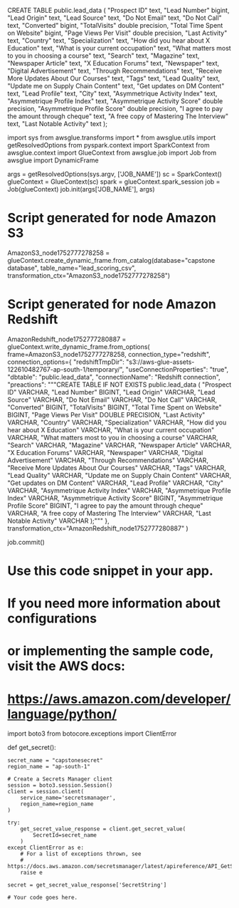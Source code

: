 CREATE TABLE public.lead_data (
    "Prospect ID" text,
    "Lead Number" bigint,
    "Lead Origin" text,
    "Lead Source" text,
    "Do Not Email" text,
    "Do Not Call" text,
    "Converted" bigint,
    "TotalVisits" double precision,
    "Total Time Spent on Website" bigint,
    "Page Views Per Visit" double precision,
    "Last Activity" text,
    "Country" text,
    "Specialization" text,
    "How did you hear about X Education" text,
    "What is your current occupation" text,
    "What matters most to you in choosing a course" text,
    "Search" text,
    "Magazine" text,
    "Newspaper Article" text,
    "X Education Forums" text,
    "Newspaper" text,
    "Digital Advertisement" text,
    "Through Recommendations" text,
    "Receive More Updates About Our Courses" text,
    "Tags" text,
    "Lead Quality" text,
    "Update me on Supply Chain Content" text,
    "Get updates on DM Content" text,
    "Lead Profile" text,
    "City" text,
    "Asymmetrique Activity Index" text,
    "Asymmetrique Profile Index" text,
    "Asymmetrique Activity Score" double precision,
    "Asymmetrique Profile Score" double precision,
    "I agree to pay the amount through cheque" text,
    "A free copy of Mastering The Interview" text,
    "Last Notable Activity" text
);



import sys
from awsglue.transforms import *
from awsglue.utils import getResolvedOptions
from pyspark.context import SparkContext
from awsglue.context import GlueContext
from awsglue.job import Job
from awsglue import DynamicFrame

args = getResolvedOptions(sys.argv, ['JOB_NAME'])
sc = SparkContext()
glueContext = GlueContext(sc)
spark = glueContext.spark_session
job = Job(glueContext)
job.init(args['JOB_NAME'], args)

# Script generated for node Amazon S3
AmazonS3_node1752777278258 = glueContext.create_dynamic_frame.from_catalog(database="capstone database", table_name="lead_scoring_csv", transformation_ctx="AmazonS3_node1752777278258")

# Script generated for node Amazon Redshift
AmazonRedshift_node1752777280887 = glueContext.write_dynamic_frame.from_options(
    frame=AmazonS3_node1752777278258,
    connection_type="redshift",
    connection_options={
        "redshiftTmpDir": "s3://aws-glue-assets-122610482767-ap-south-1/temporary/",
        "useConnectionProperties": "true",
        "dbtable": "public.lead_data",
        "connectionName": "Redshift connection",
        "preactions": """CREATE TABLE IF NOT EXISTS public.lead_data (
            "Prospect ID" VARCHAR,
            "Lead Number" BIGINT,
            "Lead Origin" VARCHAR,
            "Lead Source" VARCHAR,
            "Do Not Email" VARCHAR,
            "Do Not Call" VARCHAR,
            "Converted" BIGINT,
            "TotalVisits" BIGINT,
            "Total Time Spent on Website" BIGINT,
            "Page Views Per Visit" DOUBLE PRECISION,
            "Last Activity" VARCHAR,
            "Country" VARCHAR,
            "Specialization" VARCHAR,
            "How did you hear about X Education" VARCHAR,
            "What is your current occupation" VARCHAR,
            "What matters most to you in choosing a course" VARCHAR,
            "Search" VARCHAR,
            "Magazine" VARCHAR,
            "Newspaper Article" VARCHAR,
            "X Education Forums" VARCHAR,
            "Newspaper" VARCHAR,
            "Digital Advertisement" VARCHAR,
            "Through Recommendations" VARCHAR,
            "Receive More Updates About Our Courses" VARCHAR,
            "Tags" VARCHAR,
            "Lead Quality" VARCHAR,
            "Update me on Supply Chain Content" VARCHAR,
            "Get updates on DM Content" VARCHAR,
            "Lead Profile" VARCHAR,
            "City" VARCHAR,
            "Asymmetrique Activity Index" VARCHAR,
            "Asymmetrique Profile Index" VARCHAR,
            "Asymmetrique Activity Score" BIGINT,
            "Asymmetrique Profile Score" BIGINT,
            "I agree to pay the amount through cheque" VARCHAR,
            "A free copy of Mastering The Interview" VARCHAR,
            "Last Notable Activity" VARCHAR
        );"""
    },
    transformation_ctx="AmazonRedshift_node1752777280887"
)

job.commit()










# Use this code snippet in your app.
# If you need more information about configurations
# or implementing the sample code, visit the AWS docs:
# https://aws.amazon.com/developer/language/python/

import boto3
from botocore.exceptions import ClientError


def get_secret():

    secret_name = "capstonesecret"
    region_name = "ap-south-1"

    # Create a Secrets Manager client
    session = boto3.session.Session()
    client = session.client(
        service_name='secretsmanager',
        region_name=region_name
    )

    try:
        get_secret_value_response = client.get_secret_value(
            SecretId=secret_name
        )
    except ClientError as e:
        # For a list of exceptions thrown, see
        # https://docs.aws.amazon.com/secretsmanager/latest/apireference/API_GetSecretValue.html
        raise e

    secret = get_secret_value_response['SecretString']

    # Your code goes here.
